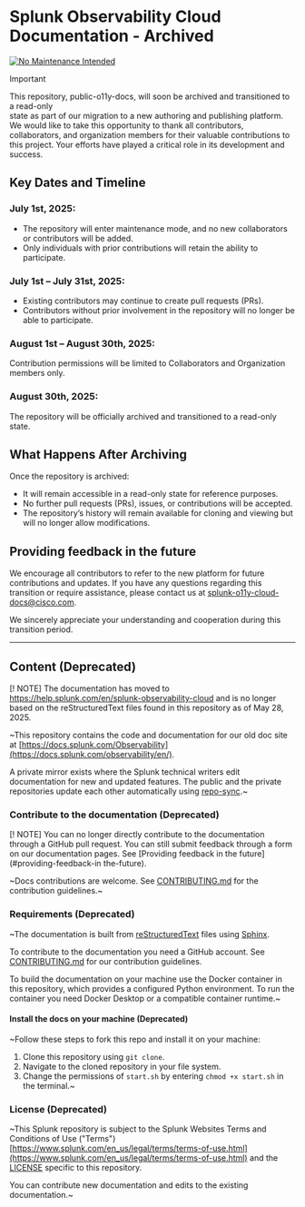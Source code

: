 # Splunk Observability Cloud Documentation - Archived

[![No Maintenance Intended](http://unmaintained.tech/badge.svg)](http://unmaintained.tech/)

> [!IMPORTANT]
> This repository, public-o11y-docs, will soon be archived and transitioned to a read-only  
> state as part of our migration to a new authoring and publishing platform. We would 
> like to take this opportunity to thank all contributors, collaborators, and organization 
> members for their valuable contributions to this project. Your efforts have played 
> a critical role in its development and success.

## Key Dates and Timeline

### July 1st, 2025:

* The repository will enter maintenance mode, and no new collaborators or contributors will be added.
* Only individuals with prior contributions will retain the ability to participate.

### July 1st – July 31st, 2025:

* Existing contributors may continue to create pull requests (PRs).
* Contributors without prior involvement in the repository will no longer be able to participate.

### August 1st – August 30th, 2025:

Contribution permissions will be limited to Collaborators and Organization members only.

### August 30th, 2025:

The repository will be officially archived and transitioned to a read-only state.

## What Happens After Archiving

Once the repository is archived:

* It will remain accessible in a read-only state for reference purposes.
* No further pull requests (PRs), issues, or contributions will be accepted.
* The repository’s history will remain available for cloning and viewing but will no longer allow modifications.

## Providing feedback in the future

We encourage all contributors to refer to the new platform for future contributions and updates. If you have any questions regarding this transition or require assistance, please contact us at splunk-o11y-cloud-docs@cisco.com. 

We sincerely appreciate your understanding and cooperation during this transition period.

---

## Content (Deprecated)

[! NOTE] The documentation has moved to https://help.splunk.com/en/splunk-observability-cloud and is no longer based on the reStructuredText files found in this repository as of May 28, 2025.

~This repository contains the code and documentation for our old doc site at [https://docs.splunk.com/Observability](https://docs.splunk.com/observability/en/). 

A private mirror exists where the Splunk technical writers edit documentation for new and updated features. The public and the private repositories update each other automatically using [repo-sync](https://github.com/repo-sync/repo-sync).~


### Contribute to the documentation (Deprecated)

[! NOTE] You can no longer directly contribute to the documentation through a GitHub pull request. You can still submit feedback through a form on our documentation pages. See [Providing feedback in the future](#providing-feedback-in the-future).

~Docs contributions are welcome. See [CONTRIBUTING.md](CONTRIBUTING.md) for the contribution guidelines.~


### Requirements (Deprecated)

~The documentation is built from [reStructuredText](https://docutils.sourceforge.io/rst.html) files using [Sphinx](https://www.sphinx-doc.org/en/master/).

To contribute to the documentation you need a GitHub account. See [CONTRIBUTING.md](CONTRIBUTING.md) for our contribution guidelines.

To build the documentation on your machine use the Docker container in this repository, which provides a configured Python environment. To run the container you need Docker Desktop or a compatible container runtime.~

#### Install the docs on your machine (Deprecated)

~Follow these steps to fork this repo and install it on your machine:

1. Clone this repository using `git clone`.
2. Navigate to the cloned repository in your file system.
3. Change the permissions of `start.sh` by entering `chmod +x start.sh` in the terminal.~

### License (Deprecated)

~This Splunk repository is subject to the Splunk Websites Terms and Conditions of Use ("Terms")
[https://www.splunk.com/en_us/legal/terms/terms-of-use.html](https://www.splunk.com/en_us/legal/terms/terms-of-use.html) 
and the [LICENSE](LICENSE) specific to this repository.

You can contribute new documentation and edits to the existing documentation.~
